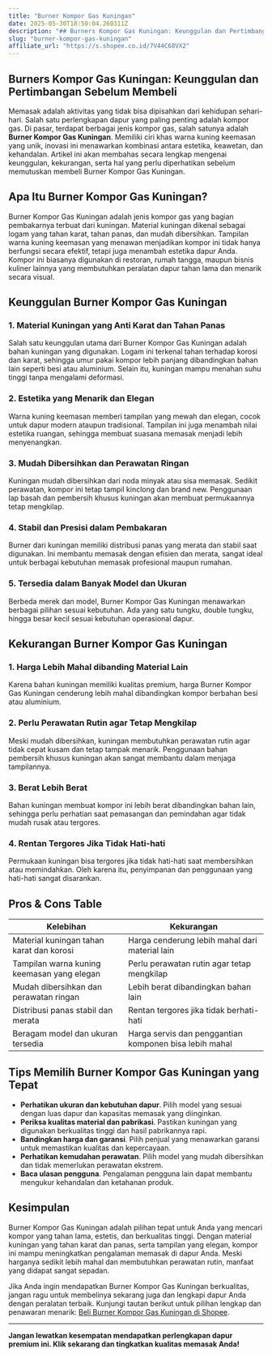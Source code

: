 ```yaml
---
title: "Burner Kompor Gas Kuningan"
date: 2025-05-30T18:50:04.260311Z
description: "## Burners Kompor Gas Kuningan: Keunggulan dan Pertimbangan Sebelum Membeli..."
slug: "burner-kompor-gas-kuningan"
affiliate_url: "https://s.shopee.co.id/7V44C68VX2"
---
```

## Burners Kompor Gas Kuningan: Keunggulan dan Pertimbangan Sebelum Membeli

Memasak adalah aktivitas yang tidak bisa dipisahkan dari kehidupan sehari-hari. Salah satu perlengkapan dapur yang paling penting adalah kompor gas. Di pasar, terdapat berbagai jenis kompor gas, salah satunya adalah **Burner Kompor Gas Kuningan**. Memiliki ciri khas warna kuning keemasan yang unik, inovasi ini menawarkan kombinasi antara estetika, keawetan, dan kehandalan. Artikel ini akan membahas secara lengkap mengenai keunggulan, kekurangan, serta hal yang perlu diperhatikan sebelum memutuskan membeli Burner Kompor Gas Kuningan.

## Apa Itu Burner Kompor Gas Kuningan?

Burner Kompor Gas Kuningan adalah jenis kompor gas yang bagian pembakarnya terbuat dari kuningan. Material kuningan dikenal sebagai logam yang tahan karat, tahan panas, dan mudah dibersihkan. Tampilan warna kuning keemasan yang menawan menjadikan kompor ini tidak hanya berfungsi secara efektif, tetapi juga menambah estetika dapur Anda. Kompor ini biasanya digunakan di restoran, rumah tangga, maupun bisnis kuliner lainnya yang membutuhkan peralatan dapur tahan lama dan menarik secara visual.

## Keunggulan Burner Kompor Gas Kuningan

### 1. Material Kuningan yang Anti Karat dan Tahan Panas

Salah satu keunggulan utama dari Burner Kompor Gas Kuningan adalah bahan kuningan yang digunakan. Logam ini terkenal tahan terhadap korosi dan karat, sehingga umur pakai kompor lebih panjang dibandingkan bahan lain seperti besi atau aluminium. Selain itu, kuningan mampu menahan suhu tinggi tanpa mengalami deformasi.

### 2. Estetika yang Menarik dan Elegan

Warna kuning keemasan memberi tampilan yang mewah dan elegan, cocok untuk dapur modern ataupun tradisional. Tampilan ini juga menambah nilai estetika ruangan, sehingga membuat suasana memasak menjadi lebih menyenangkan.

### 3. Mudah Dibersihkan dan Perawatan Ringan

Kuningan mudah dibersihkan dari noda minyak atau sisa memasak. Sedikit perawatan, kompor ini tetap tampil kinclong dan brand new. Penggunaan lap basah dan pembersih khusus kuningan akan membuat permukaannya tetap mengkilap.

### 4. Stabil dan Presisi dalam Pembakaran

Burner dari kuningan memiliki distribusi panas yang merata dan stabil saat digunakan. Ini membantu memasak dengan efisien dan merata, sangat ideal untuk berbagai kebutuhan memasak profesional maupun rumahan.

### 5. Tersedia dalam Banyak Model dan Ukuran

Berbeda merek dan model, Burner Kompor Gas Kuningan menawarkan berbagai pilihan sesuai kebutuhan. Ada yang satu tungku, double tungku, hingga besar kecil sesuai kebutuhan operasional dapur.

## Kekurangan Burner Kompor Gas Kuningan

### 1. Harga Lebih Mahal dibanding Material Lain

Karena bahan kuningan memiliki kualitas premium, harga Burner Kompor Gas Kuningan cenderung lebih mahal dibandingkan kompor berbahan besi atau aluminium.

### 2. Perlu Perawatan Rutin agar Tetap Mengkilap

Meski mudah dibersihkan, kuningan membutuhkan perawatan rutin agar tidak cepat kusam dan tetap tampak menarik. Penggunaan bahan pembersih khusus kuningan akan sangat membantu dalam menjaga tampilannya.

### 3. Berat Lebih Berat

Bahan kuningan membuat kompor ini lebih berat dibandingkan bahan lain, sehingga perlu perhatian saat pemasangan dan pemindahan agar tidak mudah rusak atau tergores.

### 4. Rentan Tergores Jika Tidak Hati-hati

Permukaan kuningan bisa tergores jika tidak hati-hati saat membersihkan atau memindahkan. Oleh karena itu, penyimpanan dan penggunaan yang hati-hati sangat disarankan.

## Pros & Cons Table

| Kelebihan                                               | Kekurangan                                              |
|---------------------------------------------------------|---------------------------------------------------------|
| Material kuningan tahan karat dan korosi               | Harga cenderung lebih mahal dari material lain       |
| Tampilan warna kuning keemasan yang elegan             | Perlu perawatan rutin agar tetap mengkilap            |
| Mudah dibersihkan dan perawatan ringan                | Lebih berat dibandingkan bahan lain                   |
| Distribusi panas stabil dan merata                     | Rentan tergores jika tidak berhati-hati               |
| Beragam model dan ukuran tersedia                      | Harga servis dan penggantian komponen bisa lebih mahal |

## Tips Memilih Burner Kompor Gas Kuningan yang Tepat

- **Perhatikan ukuran dan kebutuhan dapur**. Pilih model yang sesuai dengan luas dapur dan kapasitas memasak yang diinginkan.
- **Periksa kualitas material dan pabrikasi**. Pastikan kuningan yang digunakan berkualitas tinggi dan hasil pabrikannya rapi.
- **Bandingkan harga dan garansi**. Pilih penjual yang menawarkan garansi untuk memastikan kualitas dan kepercayaan.
- **Perhatikan kemudahan perawatan**. Pilih model yang mudah dibersihkan dan tidak memerlukan perawatan ekstrem.
- **Baca ulasan pengguna**. Pengalaman pengguna lain dapat membantu mengukur kehandalan dan ketahanan produk.

## Kesimpulan

Burner Kompor Gas Kuningan adalah pilihan tepat untuk Anda yang mencari kompor yang tahan lama, estetis, dan berkualitas tinggi. Dengan material kuningan yang tahan karat dan panas, serta tampilan yang elegan, kompor ini mampu meningkatkan pengalaman memasak di dapur Anda. Meski harganya sedikit lebih mahal dan membutuhkan perawatan rutin, manfaat yang didapat sangat sepadan.

Jika Anda ingin mendapatkan Burner Kompor Gas Kuningan berkualitas, jangan ragu untuk membelinya sekarang juga dan lengkapi dapur Anda dengan peralatan terbaik. Kunjungi tautan berikut untuk pilihan lengkap dan penawaran menarik: [Beli Burner Kompor Gas Kuningan di Shopee](https://s.shopee.co.id/7V44C68VX2).

---

**Jangan lewatkan kesempatan mendapatkan perlengkapan dapur premium ini. Klik sekarang dan tingkatkan kualitas memasak Anda!**